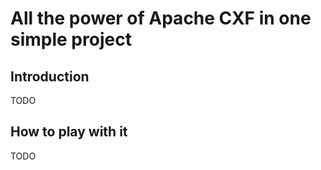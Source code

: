 # All the power of Apache CXF in one simple project

## Introduction

TODO

## How to play with it

TODO
